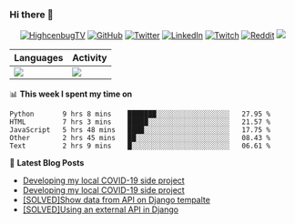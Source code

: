 ### Hi there 👋
<p align="center">
  <a href="https://facebook.com/highcenbugtv"><img src="https://img.shields.io/badge/highcenbugtv-tv-blue" alt="HighcenbugTV"></a>
  <a href="https://github.com/reyesvicente"><img src="https://img.shields.io/github/followers/reyesvicente?label=Follow&style=social" alt="GitHub"></a>
	<a href="https://twitter.com/highcenburg"><img src="https://img.shields.io/twitter/follow/highcenburg?label=Follow&style=social" alt="Twitter"></a>
	<a href="https://www.linkedin.com/in/reyesvicente0888"><img src="https://img.shields.io/badge/LinkedIn--_.svg?style=social&logo=linkedin" alt="LinkedIn"></a>	
  <a href="https://twitch.tv/highcenburg"><img src="https://img.shields.io/twitch/status/highcenburg?style=social" alt="Twitch"></a>
  <a href="https://reddit.com/u/icenreyes"><img src="https://img.shields.io/reddit/user-karma/combined/icenreyes?style=social" alt="Reddit"></a>
  <a href="https://open.spotify.com/artist/7oujeUrwgwhYUQFRW7VlIR?si=FlA7f1xiScKf4wcaegYF8g"><img src="https://img.shields.io/badge/Soul%20Heist%20Music-Support-green"></a>
</p>



Languages | Activity
------------ | -------------
![](https://wakatime.com/share/@vgreyes/31b6042f-566a-4eab-a95a-20aad96c1600.png) | ![](https://wakatime.com/share/@vgreyes/9569364d-0544-4bb0-bee4-2faeb6d5c511.png)

📊 **This week I spent my time on**
<!--START_SECTION:waka-->
```text
Python       9 hrs 8 mins    ███████░░░░░░░░░░░░░░░░░░   27.95 % 
HTML         7 hrs 3 mins    █████░░░░░░░░░░░░░░░░░░░░   21.57 % 
JavaScript   5 hrs 48 mins   ████░░░░░░░░░░░░░░░░░░░░░   17.75 % 
Other        2 hrs 45 mins   ██░░░░░░░░░░░░░░░░░░░░░░░   08.43 % 
Text         2 hrs 9 mins    █░░░░░░░░░░░░░░░░░░░░░░░░   06.61 %
```
<!--END_SECTION:waka-->

📕 **Latest Blog Posts**
<!-- BLOG-POST-LIST:START -->
- [Developing my local COVID-19 side project](https://medium.com/@highcenburg/developing-my-local-covid-19-side-project-9848b8bf00c8?source=rss-a0d95e60df10------2)
- [Developing my local COVID-19 side project](https://dev.to/highcenburg/developing-my-local-covid-19-side-project-2oa6)
- [[SOLVED]Show data from API on Django tempalte](https://dev.to/highcenburg/show-data-from-api-on-django-tempalte-566k)
- [[SOLVED]Using an external API in Django](https://dev.to/highcenburg/using-an-external-api-in-django-1kki)
<!-- BLOG-POST-LIST:END -->
